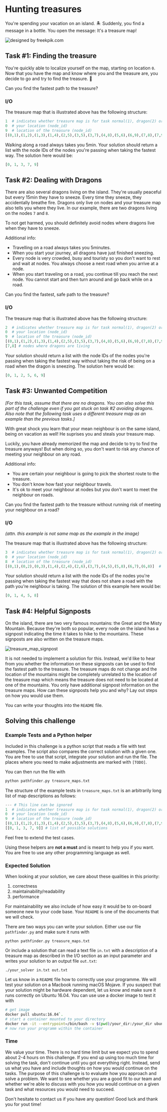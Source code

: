 # Hunting treasures

You're spending your vacation on an island. 🏝️ Suddenly, you find a message in a bottle. You open the message: It's a treasure map!

![designed by freekpik.com](./img/treasure_maps_example_dragons.jpg)

## Task #1: Finding the treasure

You're quickly able to localize yourself on the map, starting on location `0`. Now that you have the map and know where you and the treasure are, you decide to go and try to find the treasure. 🚀

Can you find the fastest path to the treasure?

### I/O

The treasure map that is illustrated above has the following structure:

```python
1  # indicates whether treasure map is for task normal(1), dragon(2) or rivalry(3)
0  # your location (node_id)
9  # location of the treasure (node_id)
[(0,1),(1,2),(1,3),(1,4),(2,5),(3,5),(3,7),(4,8),(5,6),(6,9),(7,8),(7,9)]  # roads (node_A, node_B): each pair represents a road connecting two nodes
```

Walking along a road always takes you 5min. Your solution should return a list with the node IDs of the nodes you're passing when taking the fastest way. The solution here would be:

```python
[0, 1, 3, 7, 9]
```



## Task #2: Dealing with Dragons

There are also several dragons living on the island. They're usually peaceful but every 15min they have to sneeze. Every time they sneeze, they accidentally breathe fire. Dragons only live on nodes and your treasure map also tells you where they live. In our example, there are two dragons living on the nodes `7` and `8`.

To not get harmed, you should definitely avoid nodes where dragons live when they have to sneeze.

Additional info:

- Travelling on a road always takes you 5minutes.
- When you start your journey, all dragons have just finished sneezing.
- Every node is very crowded, busy and touristy so you don't want to rest and wait at nodes. You always choose a next road when you arrive at a node.
- When you start traveling on a road, you continue till you reach the next node. You cannot start and then turn around and go back while on a road.

Can you find the fastest, safe path to the treasure?

### I/O

The treasure map that is illustrated above has the following structure:

```python
2  # indicates whether treasure map is for task normal(1), dragon(2) or rivalry(3)
0  # your location (node_id)
9  # location of the treasure (node_id)
[(0,1),(1,2),(1,3),(1,4),(2,5),(3,5),(3,7),(4,8),(5,6),(6,9),(7,8),(7,9)]  # roads (node_A, node_B): each pair represents a road connecting two nodes
[7,8] # nodes where dragons are living
```

Your solution should return a list with the node IDs of the nodes you're passing when taking the fastest way without taking the risk of being on a road when the dragon is sneezing. The solution here would be:

```python
[0, 1, 2, 5, 6, 9]
```



## Task #3: Unwanted Competition

_[For this task, assume that there are no dragons. You can also solve this part of the challenge even if you got stuck on task #2 avoiding dragons. Also note that the following task uses a different treasure map as an example than the previous tasks.]_

With great shock you learn that your mean neighbour is on the same island, being on vacation as well! He suprises you and steals your treasure map.

Luckily, you have already memorized the map and decide to try to find the treasure anyways! But when doing so, you don't want to risk any chance of meeting your neighbour on any road.

Additional info:

- You are certain your neighbour is going to pick the shortest route to the treasure.
- You don't know how fast your neighbour travels.
- It's ok to meet your neighbour at nodes but you don't want to meet the neighbour on roads.

Can you find the fastest path to the treasure without running risk of meeting your neighbour on a road?

### I/O

_(attn. this example is not same map as the example in the image)_

The treasure map that is illustrated above has the following structure:

```python
3  # indicates whether treasure map is for task normal(1), dragon(2) or rivalry(3)
0  # your location (node_id)
8  # location of the treasure (node_id)
[(0,1),(0,2),(0,3),(1,4),(2,4),(2,6),(3,7),(4,5),(5,8),(6,7),(6,8)]  # roads (node_A, node_B): each pair represents a road connecting two nodes
```

Your solution should return a list with the node IDs of the nodes you're passing when taking the fastest way that does not share a road with the path you're neighbour is taking. The solution of this example here would be:

```python
[0, 1, 4, 5, 8]
```

## Task #4: Helpful Signposts

On the island, there are two very famous mountains: the Great and the Misty Mountain. Because they're both so popular, every node on the island has a signpost indicating the time it takes to hike to the mountains. These signposts are also written on the treasure maps.

![treasure_map_signpost](./img/treasure_map_signpost.jpg)

It is not needed to implement a solution for this. Instead, we'd like to hear from you whether the information on these signposts can be used to find the fastest path to the treasure. The treasure maps do not change and the location of the mountains might be completely unrelated to the location of the treasure map which means the treasure does not need to be located at one of the mountains. You only have additional signpost information on the treasure maps. How can these signposts help you and why? Lay out steps on how you would use them.

You can write your thoughts into the `README` file.

## Solving this challenge

### Example Tests and a Python helper

Included in this challenge is a python script that reads a file with test examples. The script also compares the correct solution with a given one. You are free to use that script, integrate your solution and run the file. The places where you need to make adjustments are marked with `[TODO]`.

You can then run the file with

```bash
python pathfinder.py treasure_maps.txt
```

The structure of the example tests in `treasure_maps.txt` is an arbitrarily long list of map descriptions as follows:

```python
--- # This line can be ignored
1  # indicates whether treasure map is for task normal(1), dragon(2) or rivalry(3)
0  # your location (node_id)
9  # location of the treasure (node_id)
[(0,1),(1,2),(1,3),(1,4),(2,5),(3,5),(3,7),(4,8),(5,6),(6,9),(7,8),(7,9)]  # roads (node_A, node_B): each pair represents a road connecting two nodes
[[0, 1, 3, 7, 9]] # list of possible solutions
```

Feel free to extend the test cases.

Using these helpers are **not a must** and is meant to help you if you want. You are free to use any other programming language as well.

### Expected Solution

When looking at your solution, we care about these qualities in this priority:

1. correctness
2. maintainability/readability
3. performance

For maintainability we also include of how easy it would be to on-board someone new to your code base. Your `README` is one of the documents that we will check.

There are two ways you can write your solution. Either use our file `pathfinder.py` and make sure it runs with

```
python pathfinder.py treasure_maps.txt
```

Or include a solution that can read a text file `in.txt` with a description of a treasure map as described in the I/O section as an input parameter and writes your solution to an output file `out.txt`:

```
./your_solver in.txt out.txt
```

Let us know in a `README` file how to correctly use your programme. We will test your solution on a Macbook running macOS Mojave. If you suspect that your solution might be hardware dependent, let us know and make sure it runs correctly on Ubuntu 16.04. You can use use a docker image to test it with

```bash
# get image
docker pull ubuntu:16.04`.
# start a container mounted to your directory
docker run -it --entrypoint=/bin/bash -v $(pwd)/your_dir:/your_dir ubuntu:16.04
# now run your programm within the container

```

### Time

We value your time. There is no hard time limit but we expect you to spend about 2-4 hours on this challenge. If you end up using too much time for solving the task, don't continue until you got everything right. Instead, send us what you have and include thoughts on how you would continue on the tasks. The purpose of this challenge is to evaluate how you approach and solve a problem. We want to see whether you are a good fit to our team and whether we're able to discuss with you how you would continue on a given task and what resources you would need to succeed.



Don't hesitate to contact us if you have any question! Good luck and thank you for yout time!